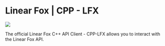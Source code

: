 # Linear Fox | CPP - LFX
 
<img src="https://i.imgur.com/8QMupEu.png">

The official Linear Fox C++ API Client - CPP-LFX allows you to interact with the Linear Fox API. 
